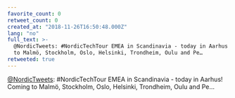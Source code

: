 ```yaml
---
favorite_count: 0
retweet_count: 0
created_at: "2018-11-26T16:50:48.000Z"
lang: "no"
full_text: >-
  @NordicTweets: #NordicTechTour EMEA in Scandinavia - today in Aarhus! Coming
  to Malmö, Stockholm, Oslo, Helsinki, Trondheim, Oulu and Pe…
retweeted: true
---
```


[@NordicTweets](https://twitter.com/NordicTweets): #NordicTechTour EMEA in
Scandinavia - today in Aarhus! Coming to Malmö, Stockholm, Oslo, Helsinki,
Trondheim, Oulu and Pe…
